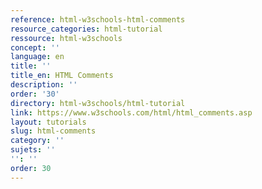 ```yaml
---
reference: html-w3schools-html-comments
resource_categories: html-tutorial
ressource: html-w3schools
concept: ''
language: en
title: ''
title_en: HTML Comments
description: ''
order: '30'
directory: html-w3schools/html-tutorial
link: https://www.w3schools.com/html/html_comments.asp
layout: tutorials
slug: html-comments
category: ''
sujets: ''
'': ''
order: 30
---
```

